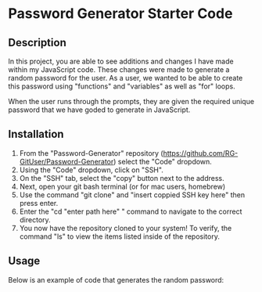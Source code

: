 # Password Generator Starter Code

## Description 

In this project, you are able to see additions and changes I have made within my JavaScript code. These changes were made to generate a random password for the user. As a user, we wanted to be able to create this password using "functions" and "variables" as well as "for" loops. 

When the user runs through the prompts, they are given the required unique password that we have goded to generate in JavaScript. 

## Installation 

1. From the "Password-Generator" repository (https://github.com/RG-GitUser/Password-Generator) select the "Code" dropdown.
2. Using the "Code" dropdown, click on "SSH".
3. On the "SSH" tab, select the "copy" button next to  the address.
4. Next, open your git bash terminal (or for mac users, homebrew)
5. Use the command "git clone" and "insert coppied SSH key here" then press enter. 
6. Enter the "cd "enter path here" " command to navigate to the correct directory. 
7. You now have the repository cloned to your system! To verify, the command "ls" to view the items listed inside of the repository.

## Usage 

Below is an example of code that generates the random password: 
